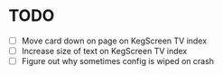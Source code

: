 # TODO

- [ ] Move card down on page on KegScreen TV index
- [ ] Increase size of text on KegScreen TV index
- [ ] Figure out why sometimes config is wiped on crash
